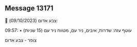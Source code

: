 ## Message 13171

🔴 צבע אדום (09/10/2023):

09:57:
• עוטף עזה: שדרות, איבים, ניר עם, מטווח ניר עם (15 שניות)

צופר - צבע אדום

